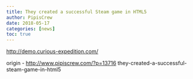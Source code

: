 ```yaml
---
title: They created a successful Steam game in HTML5
author: PipisCrew
date: 2018-05-17
categories: [news]
toc: true
---
```


http://demo.curious-expedition.com/

origin - http://www.pipiscrew.com/?p=13716 they-created-a-successful-steam-game-in-html5